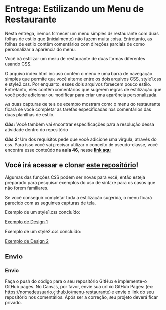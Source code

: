 # Entrega: Estilizando um Menu de Restaurante

Nesta entrega, iremos fornecer um menu simples de restaurante com duas folhas de estilo que (inicialmente) não fazem muita coisa. Entretanto, as folhas de estilo contêm comentários com direções parciais de como personalizar a aparência do menu.

Você irá estilizar um menu de restaurante de duas formas diferentes usando CSS.

O arquivo index.html incluso contém o menu e uma barra de navegação simples que permite que você alterne entre os dois arquivos CSS, style1.css e style2.css. Por enquanto, esses dois arquivos fornecem pouco estilo. Entretanto, eles contêm comentários que sugerem regras de estilização que você pode adicionar ou modificar para criar uma aparência personalizada.

As duas capturas de tela de exemplo mostram como o menu do restaurante ficará se você completar as tarefas especificadas nos comentários das duas planilhas de estilo.

__*Obs:*__ Você também vai encontrar especificações para a resolução dessa atividade dentro do repositório

__*Obs 2:*__ Um dos requisitos pede que você adicione uma vírgula, através do css. Para isso você vai precisar utilizar o conceito de pseudo-classe, você encontra esse conteúdo na **aula 46**, nesse **[link aqui](https://alunos.kenzie.com.br/courses/43/assignments/6120?module_item_id=6849)**

## **Você irá acessar e clonar [este repositório](https://classroom.github.com/a/1RYvN6lk)!**

Algumas das funções CSS podem ser novas para você, então esteja preparado para pesquisar exemplos do uso de sintaxe para os casos que não forem familiares.

Se você conseguir completar toda a estilização sugerida, o menu ficará parecido com as seguintes capturas de tela.

Exemplo de um style1.css concluído:

[Exemplo de Design 1](https://s3.us-east-2.amazonaws.com/images.kenzie.academy/frontend-se/completed-screenshot1.jpg)

Exemplo de um style2.css concluído:

[Exemplo de Design 2](https://s3.us-east-2.amazonaws.com/images.kenzie.academy/frontend-se/completed-screenshot2.png)

## Envio

### Envio

Faça o push do código para o seu repositório GitHub e implemente-o GitHub pages. No Canvas, por favor, envie sua url do GitHub Pages:
(ex: https://nomedeusuario.github.io/menu-restaurante) e envie o link do seu repositório nos comentários. Após ser a correção, seu projeto deverá ficar privado.
